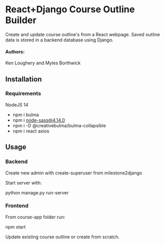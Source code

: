 # React+Django Course Outline Builder
Create and update course outline's from a React webpage. Saved outline data is stored in a backend database using Django.

#### Authors:
Ken Loughery and Myles Borthwick

## Installation
### Requirements

NodeJS 14

- npm i bulma
- npm i node-sass@4.14.0 
- npm i -D @creativebulma/bulma-collapsible
- npm i react axios

## Usage

### Backend
Create new admin with create-superuser from milestone2django

Start server with:

python manage.py run-server

### Frontend
From course-app folder run:

npm start

Update existing course outline or create from scratch.


 






